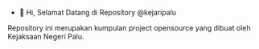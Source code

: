 - 👋 Hi, Selamat Datang di Repository @kejaripalu
<!---
- 👀 I’m interested in ...
- 🌱 I’m currently learning ...
- 💞️ I’m looking to collaborate on ...
- 📫 How to reach me ...

kejaripalu/kejaripalu is a ✨ special ✨ repository because its `README.md` (this file) appears on your GitHub profile.
You can click the Preview link to take a look at your changes.
--->

Repository ini merupakan kumpulan project opensource yang dibuat oleh Kejaksaan Negeri Palu.

